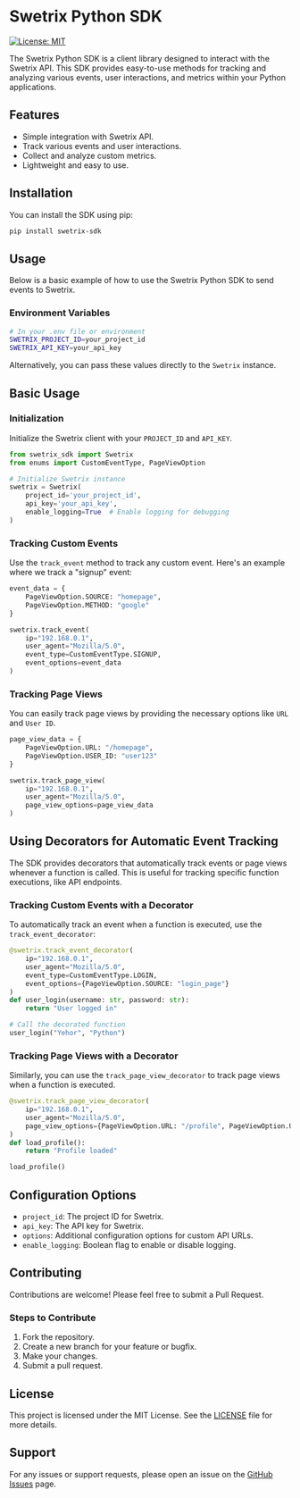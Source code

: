 # Swetrix Python SDK


[![License: MIT](https://img.shields.io/badge/License-MIT-yellow.svg)](https://opensource.org/licenses/MIT)

The Swetrix Python SDK is a client library designed to interact with the Swetrix API. This SDK provides easy-to-use methods for tracking and analyzing various events, user interactions, and metrics within your Python applications.

## Features

- Simple integration with Swetrix API.
- Track various events and user interactions.
- Collect and analyze custom metrics.
- Lightweight and easy to use.

## Installation

You can install the SDK using pip:

```bash
pip install swetrix-sdk
```

## Usage

Below is a basic example of how to use the Swetrix Python SDK to send events to Swetrix.

### Environment Variables

```bash
# In your .env file or environment
SWETRIX_PROJECT_ID=your_project_id
SWETRIX_API_KEY=your_api_key
```

Alternatively, you can pass these values directly to the `Swetrix` instance.

## Basic Usage

### Initialization

Initialize the Swetrix client with your `PROJECT_ID` and `API_KEY`.

```python
from swetrix_sdk import Swetrix
from enums import CustomEventType, PageViewOption

# Initialize Swetrix instance
swetrix = Swetrix(
    project_id='your_project_id',
    api_key='your_api_key',
    enable_logging=True  # Enable logging for debugging
)
```

### Tracking Custom Events

Use the `track_event` method to track any custom event. Here's an example where we track a "signup" event:

```python
event_data = {
    PageViewOption.SOURCE: "homepage",
    PageViewOption.METHOD: "google"
}

swetrix.track_event(
    ip="192.168.0.1",
    user_agent="Mozilla/5.0",
    event_type=CustomEventType.SIGNUP,
    event_options=event_data
)
```

### Tracking Page Views

You can easily track page views by providing the necessary options like `URL` and `User ID`.

```python
page_view_data = {
    PageViewOption.URL: "/homepage",
    PageViewOption.USER_ID: "user123"
}

swetrix.track_page_view(
    ip="192.168.0.1",
    user_agent="Mozilla/5.0",
    page_view_options=page_view_data
)
```

## Using Decorators for Automatic Event Tracking

The SDK provides decorators that automatically track events or page views whenever a function is called. This is useful for tracking specific function executions, like API endpoints.

### Tracking Custom Events with a Decorator

To automatically track an event when a function is executed, use the `track_event_decorator`:

```python
@swetrix.track_event_decorator(
    ip="192.168.0.1",
    user_agent="Mozilla/5.0",
    event_type=CustomEventType.LOGIN,
    event_options={PageViewOption.SOURCE: "login_page"}
)
def user_login(username: str, password: str):
    return "User logged in"

# Call the decorated function
user_login("Yehor", "Python")
```

### Tracking Page Views with a Decorator

Similarly, you can use the `track_page_view_decorator` to track page views when a function is executed.

```python
@swetrix.track_page_view_decorator(
    ip="192.168.0.1",
    user_agent="Mozilla/5.0",
    page_view_options={PageViewOption.URL: "/profile", PageViewOption.USER_ID: "user123"}
)
def load_profile():
    return "Profile loaded"

load_profile()
```

## Configuration Options

- `project_id`: The project ID for Swetrix.
- `api_key`: The API key for Swetrix.
- `options`: Additional configuration options for custom API URLs.
- `enable_logging`: Boolean flag to enable or disable logging.


## Contributing

Contributions are welcome! Please feel free to submit a Pull Request.

### Steps to Contribute

1. Fork the repository.
2. Create a new branch for your feature or bugfix.
3. Make your changes.
4. Submit a pull request.

## License

This project is licensed under the MIT License. See the [LICENSE](LICENSE) file for more details.

## Support

For any issues or support requests, please open an issue on the [GitHub Issues](https://github.com/Swetrix/python-sdk/issues) page.


